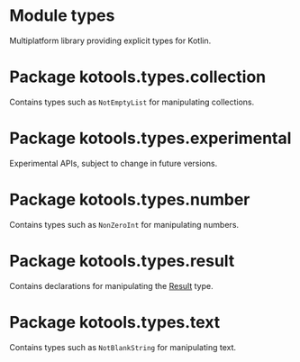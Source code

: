 # Module types

Multiplatform library providing explicit types for Kotlin.

# Package kotools.types.collection

Contains types such as `NotEmptyList` for manipulating collections.

# Package kotools.types.experimental

Experimental APIs, subject to change in future versions.

# Package kotools.types.number

Contains types such as `NonZeroInt` for manipulating numbers.

# Package kotools.types.result

Contains declarations for manipulating the [Result][kotlin.Result] type.

[kotlin.Result]: https://kotlinlang.org/api/latest/jvm/stdlib/kotlin/-result/

# Package kotools.types.text

Contains types such as `NotBlankString` for manipulating text.
